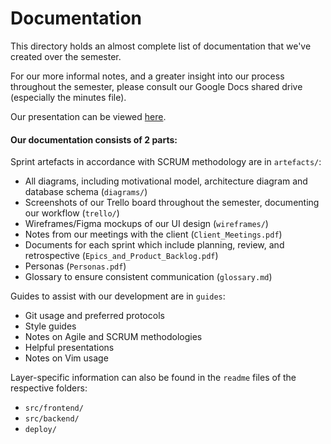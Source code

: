 # Documentation

This directory holds an almost complete list of documentation that we've created over the semester. 

For our more informal notes, and a greater insight into our process throughout the semester, please consult our Google Docs shared drive (especially the minutes file).

Our presentation can be viewed [here](https://app.jinx.systems/u/jinxteam).

#### Our documentation consists of 2 parts:

Sprint artefacts in accordance with SCRUM methodology are in `artefacts/`:
* All diagrams, including motivational model, architecture diagram and database schema (`diagrams/`)
* Screenshots of our Trello board throughout the semester, documenting our workflow (`trello/`)
* Wireframes/Figma mockups of our UI design (`wireframes/`)
* Notes from our meetings with the client (`Client_Meetings.pdf`)
* Documents for each sprint which include planning, review, and retrospective (`Epics_and_Product_Backlog.pdf`)
* Personas (`Personas.pdf`)
* Glossary to ensure consistent communication (`glossary.md`)

Guides to assist with our development are in `guides`:
* Git usage and preferred protocols
* Style guides
* Notes on Agile and SCRUM methodologies
* Helpful presentations
* Notes on Vim usage

Layer-specific information can also be found in the `readme` files of the respective folders:
- `src/frontend/`
- `src/backend/`
- `deploy/`

